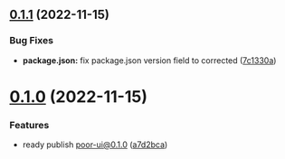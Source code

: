 ## [0.1.1](https://github.com/DenghuaCN/poor-ui/compare/v0.1.0...v0.1.1) (2022-11-15)


### Bug Fixes

* **package.json:** fix package.json version field to corrected ([7c1330a](https://github.com/DenghuaCN/poor-ui/commit/7c1330abe9890da9322d174fb063c715291b8146))



# [0.1.0](https://github.com/DenghuaCN/poor-ui/compare/a7d2bca47832cfa749b63fc1abeb584e9bb8a7d1...v0.1.0) (2022-11-15)


### Features

* ready publish poor-ui@0.1.0 ([a7d2bca](https://github.com/DenghuaCN/poor-ui/commit/a7d2bca47832cfa749b63fc1abeb584e9bb8a7d1))
